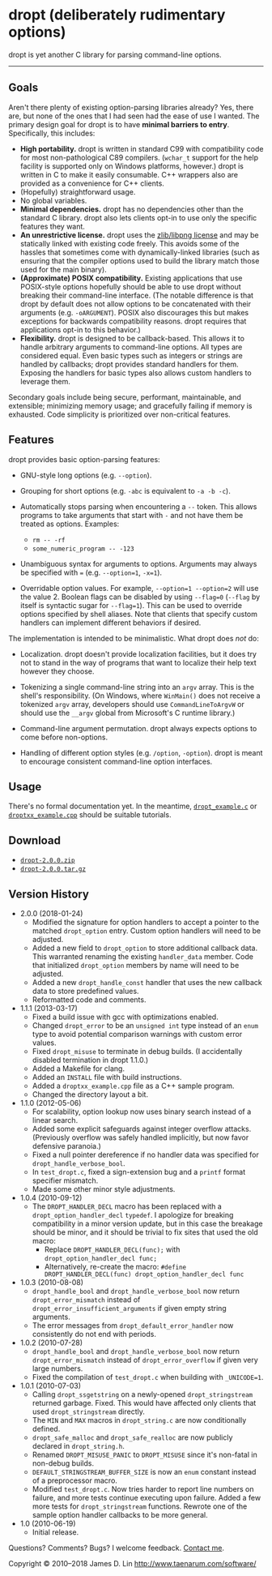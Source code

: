 dropt (deliberately rudimentary options)
========================================

dropt is yet another C library for parsing command-line options.

---

Goals
-----

Aren't there plenty of existing option-parsing libraries already?  Yes, there
are, but none of the ones that I had seen had the ease of use I wanted. The
primary design goal for dropt is to have **minimal barriers to entry**.
Specifically, this includes:

* **High portability.** dropt is written in standard C99 with compatibility
  code for most non-pathological C89 compilers. (`wchar_t` support for the
  help facility is supported only on Windows platforms, however.) dropt is
  written in C to make it easily consumable.  C++ wrappers also are provided
  as a convenience for C++ clients.
* (Hopefully) straightforward usage.
* No global variables.
* **Minimal dependencies.** dropt has no dependencies other than the standard
  C library.  dropt also lets clients opt-in to use only the specific features
  they want.
* **An unrestrictive license.** dropt uses the [zlib/libpng license] and may
  be statically linked with existing code freely.  This avoids some of the
  hassles that sometimes come with dynamically-linked libraries (such as
  ensuring that the compiler options used to build the library match those
  used for the main binary).
* **(Approximate) POSIX compatibility.** Existing applications that use
  POSIX-style options hopefully should be able to use dropt without breaking
  their command-line interface. (The notable difference is that dropt by
  default does not allow options to be concatenated with their arguments
  (e.g. `-oARGUMENT`).  POSIX also discourages this but makes exceptions for
  backwards compatibility reasons.  dropt requires that applications opt-in to
  this behavior.)
* **Flexibility.** dropt is designed to be callback-based.  This allows it to
  handle arbitrary arguments to command-line options.  All types are
  considered equal.  Even basic types such as integers or strings are handled
  by callbacks; dropt provides standard handlers for them.  Exposing the
  handlers for basic types also allows custom handlers to leverage them.

Secondary goals include being secure, performant, maintainable, and
extensible; minimizing memory usage; and gracefully failing if memory is
exhausted.  Code simplicity is prioritized over non-critical features.


Features
--------

dropt provides basic option-parsing features:

* GNU-style long options (e.g. `--option`).

* Grouping for short options (e.g. `-abc` is equivalent to `-a -b -c`).

* Automatically stops parsing when encountering a `--` token.  This allows
  programs to take arguments that start with `-` and not have them be treated
  as options.  Examples:

  * `rm -- -rf`
  * `some_numeric_program -- -123`

* Unambiguous syntax for arguments to options.  Arguments may always be
  specified with `=` (e.g. `--option=1`, `-x=1`).

* Overridable option values.  For example, `--option=1 --option=2` will use
  the value 2.  Boolean flags can be disabled by using `--flag=0` (`--flag` by
  itself is syntactic sugar for `--flag=1`).  This can be used to override
  options specified by shell aliases.  Note that clients that specify custom
  handlers can implement different behaviors if desired.

The implementation is intended to be minimalistic.  What dropt does *not* do:

* Localization.  dropt doesn't provide localization facilities, but it does
  try not to stand in the way of programs that want to localize their help
  text however they choose.

* Tokenizing a single command-line string into an `argv` array.  This is the
  shell's responsibility. (On Windows, where `WinMain()` does not receive a
  tokenized `argv` array, developers should use `CommandLineToArgvW` or should
  use the `__argv` global from Microsoft's C runtime library.)

* Command-line argument permutation.  dropt always expects options to come
  before non-options.

* Handling of different option styles (e.g. `/option`, `-option`). dropt is
  meant to encourage consistent command-line option interfaces.


Usage
-----

There's no formal documentation yet.  In the meantime, [`dropt_example.c`] or
[`droptxx_example.cpp`] should be suitable tutorials.


Download
--------

* [`dropt-2.0.0.zip`](https://github.com/jamesderlin/dropt/archive/v2.0.0.zip)
* [`dropt-2.0.0.tar.gz`](https://github.com/jamesderlin/dropt/archive/v2.0.0.tar.gz)


Version History
---------------
* 2.0.0 (2018-01-24)
  * Modified the signature for option handlers to accept a pointer to the
    matched `dropt_option` entry.  Custom option handlers will need to be
    adjusted.
  * Added a new field to `dropt_option` to store additional callback data.
    This warranted renaming the existing `handler_data` member.  Code that
    initialized `dropt_option` members by name will need to be adjusted.
  * Added a new `dropt_handle_const` handler that uses the new callback data
    to store predefined values.
  * Reformatted code and comments.
* 1.1.1 (2013-03-17)
  * Fixed a build issue with gcc with optimizations enabled.
  * Changed `dropt_error` to be an `unsigned int` type instead of an `enum`
    type to avoid potential comparison warnings with custom error values.
  * Fixed `dropt_misuse` to terminate in debug builds. (I accidentally
    disabled termination in dropt 1.1.0.)
  * Added a Makefile for clang.
  * Added an `INSTALL` file with build instructions.
  * Added a `droptxx_example.cpp` file as a C++ sample program.
  * Changed the directory layout a bit.
* 1.1.0 (2012-05-06)
  * For scalability, option lookup now uses binary search instead of a linear
    search.
  * Added some explicit safeguards against integer overflow attacks.
    (Previously overflow was safely handled implicitly, but now favor
    defensive paranoia.)
  * Fixed a null pointer dereference if no handler data was specified for
    `dropt_handle_verbose_bool`.
  * In `test_dropt.c`, fixed a sign-extension bug and a `printf` format
    specifier mismatch.
  * Made some other minor style adjustments.
* 1.0.4 (2010-09-12)
  * The `DROPT_HANDLER_DECL` macro has been replaced with a
    `dropt_option_handler_decl` `typedef`.  I apologize for breaking
    compatibility in a minor version update, but in this case the breakage
    should be minor, and it should be trivial to fix sites that used the old
    macro:
    * Replace `DROPT_HANDLER_DECL(func);` with `dropt_option_handler_decl
      func;`
    * Alternatively, re-create the macro: `#define DROPT_HANDLER_DECL(func)
      dropt_option_handler_decl func`
* 1.0.3 (2010-08-08)
  * `dropt_handle_bool` and `dropt_handle_verbose_bool` now return
    `dropt_error_mismatch` instead of `dropt_error_insufficient_arguments` if
    given empty string arguments.
  * The error messages from `dropt_default_error_handler` now consistently do
    not end with periods.
* 1.0.2 (2010-07-28)
  * `dropt_handle_bool` and `dropt_handle_verbose_bool` now return
    `dropt_error_mismatch` instead of `dropt_error_overflow` if given very
    large numbers.
  * Fixed the compilation of `test_dropt.c` when building with `_UNICODE=1`.
* 1.0.1 (2010-07-03)
  * Calling `dropt_ssgetstring` on a newly-opened `dropt_stringstream`
    returned garbage.  Fixed.  This would have affected only clients that used
    `dropt_stringstream` directly.
  * The `MIN` and `MAX` macros in `dropt_string.c` are now conditionally
    defined.
  * `dropt_safe_malloc` and `dropt_safe_realloc` are now publicly declared in
    `dropt_string.h`.
  * Renamed `DROPT_MISUSE_PANIC` to `DROPT_MISUSE` since it's non-fatal in
    non-debug builds.
  * `DEFAULT_STRINGSTREAM_BUFFER_SIZE` is now an `enum` constant instead of a
    preprocessor macro.
  * Modified `test_dropt.c`.  Now tries harder to report line numbers on
    failure, and more tests continue executing upon failure.  Added a few more
    tests for `dropt_stringstream` functions.  Rewrote one of the sample
    option handler callbacks to be more general.
* 1.0 (2010-06-19)
  * Initial release.

Questions?  Comments?  Bugs?  I welcome feedback. [Contact me].

Copyright © 2010–2018 James D. Lin
<http://www.taenarum.com/software/>


[zlib/libpng license]: http://opensource.org/licenses/Zlib
[`dropt_example.c`]: https://github.com/jamesderlin/dropt/blob/master/dropt_example.c
[`droptxx_example.cpp`]: https://github.com/jamesderlin/dropt/blob/master/droptxx_example.cpp
[Contact me]: http://www.taenarum.com/contact.html

